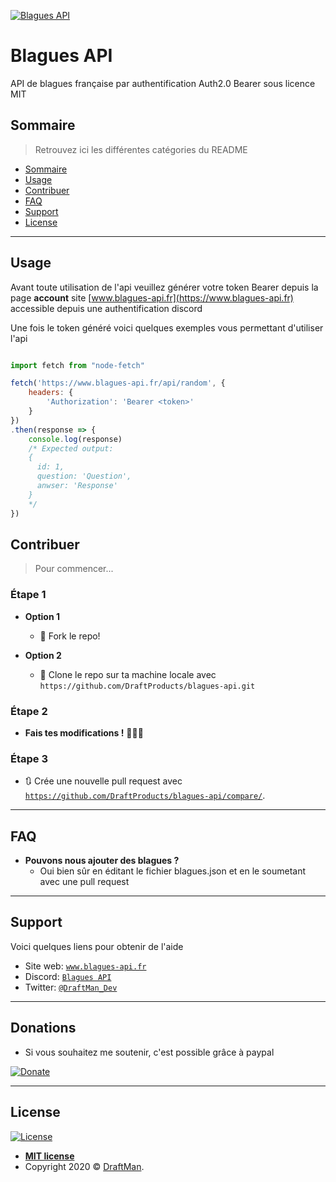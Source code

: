 [![Blagues API](https://raw.githubusercontent.com/DraftProducts/blagues-api/master/src/public/Logo.200.png)](http://www.blagues-api.fr)
# Blagues API

API de blagues française par authentification Auth2.0 Bearer sous licence MIT

## Sommaire

> Retrouvez ici les différentes catégories du README

- [Sommaire](#sommaire)
- [Usage](#usage)
- [Contribuer](#contribuer)
- [FAQ](#faq)
- [Support](#support)
- [License](#license)

---

## Usage

Avant toute utilisation de l'api veuillez générer votre token Bearer depuis la page **account** site [www.blagues-api.fr](https://www.blagues-api.fr) accessible depuis une authentification discord

Une fois le token généré voici quelques exemples vous permettant d'utiliser l'api

```javascript

import fetch from "node-fetch" 

fetch('https://www.blagues-api.fr/api/random', {
    headers: {
        'Authorization': 'Bearer <token>'
    }
})
.then(response => {
    console.log(response)
    /* Expected output:
    { 
      id: 1, 
      question: 'Question', 
      anwser: 'Response' 
    }
    */
})
```

## Contribuer

> Pour commencer...

### Étape 1

- **Option 1**
    - 🍴 Fork le repo!

- **Option 2**
    - 👯 Clone le repo sur ta machine locale avec `https://github.com/DraftProducts/blagues-api.git`

### Étape 2

- **Fais tes modifications !** 🔨🔨🔨

### Étape 3

- 🔃 Crée une nouvelle pull request avec <a href="https://github.com/DraftProducts/blagues-api/compare/" target="_blank">`https://github.com/DraftProducts/blagues-api/compare/`</a>.

---

## FAQ

- **Pouvons nous ajouter des blagues ?**
    - Oui bien sûr en éditant le fichier blagues.json et en le soumetant avec une pull request 
---

## Support

Voici quelques liens pour obtenir de l'aide

- Site web: <a href="https://www.blagues-api.fr" target="_blank">`www.blagues-api.fr`</a>
- Discord: <a href="https://discord.gg/PPNpVaF" target="_blank">`Blagues API`</a>
- Twitter: <a href="http://twitter.com/DraftMan_Dev" target="_blank">`@DraftMan_Dev`</a>

---

## Donations

- Si vous souhaitez me soutenir, c'est possible grâce à paypal

[![Donate](https://img.shields.io/badge/Donate-PayPal-green.svg)](https://www.paypal.me/draftproducts)

---

## License

[![License](https://img.shields.io/github/license/DraftProducts/blagues-api)](https://github.com/DraftProducts/blagues-api/blob/master/LICENCE)

- **[MIT license](https://github.com/DraftProducts/blagues-api/blob/master/LICENCE)**
- Copyright 2020 © <a href="https://www.draftman.fr" target="_blank">DraftMan</a>.
